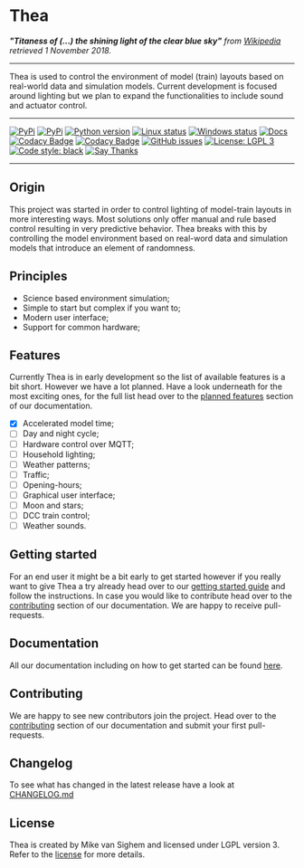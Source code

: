 # Thea

***"Titaness of (...) the shining light of the clear blue sky"**
from [Wikipedia](https://en.wikipedia.org/wiki/Thea) retrieved 1 November 2018.*

---

Thea is used to control the environment of model (train) layouts based
on real-world data and simulation models. Current development is focused
around lighting but we plan to expand the functionalities to include sound 
and actuator control.

---

[![PyPi](https://img.shields.io/pypi/status/thea.svg)](https://pypi.org/project/thea/)
[![PyPi](https://img.shields.io/pypi/v/thea.svg)](https://pypi.org/project/thea/)
[![Python version](https://img.shields.io/pypi/pyversions/thea.svg)](https://www.python.org/downloads/)
[![Linux status](https://img.shields.io/travis/com/mikevansighem/thea/master.svg?label=linux)](https://travis-ci.com/mikevansighem/thea)
[![Windows status](https://img.shields.io/appveyor/ci/mikevansighem/theia/master.svg?label=windows)](https://ci.appveyor.com/project/mikevansighem/theia/branch/master)
[![Docs](https://img.shields.io/website-up-down-green-red/http/shields.io.svg?label=docs)](https://mikevansighem.github.io/thea/)
[![Codacy Badge](https://img.shields.io/codacy/grade/bb3d838b073c489b89232463f0c2cf66.svg)](https://www.codacy.com/app/mikevansighem/thea?utm_source=github.com&amp;utm_medium=referral&amp;utm_content=mikevansighem/thea&amp;utm_campaign=Badge_Grade)
[![Codacy Badge](https://img.shields.io/codacy/coverage/bb3d838b073c489b89232463f0c2cf66.svg)](https://www.codacy.com/app/mikevansighem/thea?utm_source=github.com&utm_medium=referral&utm_content=mikevansighem/thea&utm_campaign=Badge_Coverage)
[![GitHub issues](https://img.shields.io/github/issues/mikevansighem/thea.svg)](https://github.com/mikevansighem/thea/issues)
[![License: LGPL 3](https://img.shields.io/badge/license-LGPL%203-blue.svg)](LICENSE.md)
[![Code style: black](https://img.shields.io/badge/code%20style-black-000000.svg)](https://github.com/ambv/black)
[![Say Thanks](https://img.shields.io/badge/say%20thanks-!-blue.svg)](https://saythanks.io/to/mikevansighem)

---

## Origin

This project was started in order to control lighting of model-train
layouts in more interesting ways. Most solutions only offer manual
and rule based control resulting in very predictive behavior. Thea
breaks with this by controlling the model environment based on real-word
data and simulation models that introduce an element of randomness.

## Principles

-   Science based environment simulation;
-   Simple to start but complex if you want to;
-   Modern user interface;
-   Support for common hardware;

## Features

Currently Thea is in early development so the list of available features
is a bit short. However we have a lot planned. Have a look underneath for the most
exciting ones, for the full list head over to the 
[planned features](https://mikevansighem.github.io/thea/PLANNED) 
section of our documentation.

-   [x] Accelerated model time;
-   [ ] Day and night cycle;
-   [ ] Hardware control over MQTT;
-   [ ] Household lighting;
-   [ ] Weather patterns;
-   [ ] Traffic;
-   [ ] Opening-hours;
-   [ ] Graphical user interface;
-   [ ] Moon and stars;
-   [ ] DCC train control;
-   [ ] Weather sounds.

## Getting started

For an end user it might be a bit early to get started however
if you really want to give Thea a try already head over to our
[getting started guide](https://mikevansighem.github.io/thea/getting_started/)
and follow the instructions. In case you would like to contribute head over to the
[contributing](https://mikevansighem.github.io/thea/contibuting) section
of our documentation. We are happy to receive pull-requests.

## Documentation

All our documentation including on how to get started can be found
[here](https://mikevansighem.github.io/thea).

## Contributing 

We are happy to see new contributors join the project. Head over to the
[contributing](https://mikevansighem.github.io/thea/contibuting) section
of our documentation and submit your first pull-requests.

## Changelog

To see what has changed in the latest release have a look at
[CHANGELOG.md](https://github.com/mikevansighem/thea/blob/master/docs/CHANGELOG.md)

## License

Thea is created by Mike van Sighem and licensed under LGPL version 3.
Refer to the
[license](https://github.com/mikevansighem/thea/blob/master/docs/LICENSE.md)
for more details.
